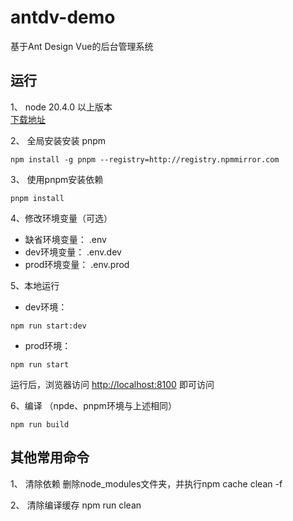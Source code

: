 # antdv-demo
基于Ant Design Vue的后台管理系统


## 运行
1、 node 20.4.0 以上版本  
[下载地址](https://nodejs.org/)

2、 全局安装安装 pnpm
```
npm install -g pnpm --registry=http://registry.npmmirror.com
```

3、 使用pnpm安装依赖
```
pnpm install
```

4、修改环境变量（可选）  
* 缺省环境变量： .env
* dev环境变量： .env.dev
* prod环境变量： .env.prod

5、本地运行
* dev环境：  
```
npm run start:dev
```
* prod环境：  
```
npm run start
```

运行后，浏览器访问 [http://localhost:8100](http://localhost:8100/#/) 即可访问  

6、编译
（npde、pnpm环境与上述相同）
```
npm run build
```

## 其他常用命令
1、 清除依赖
删除node_modules文件夹，并执行npm cache clean -f

2、 清除编译缓存
npm run clean
